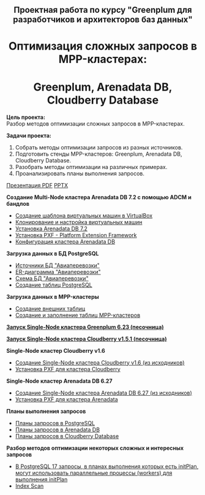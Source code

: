 ## <div align="center"> Проектная работа по курсу "Greenplum для разработчиков и архитекторов баз данных" <div align="center"> ##
   
# <div align="center"> Оптимизация сложных запросов в MPP-кластерах: </div> #
# <div align="center"> Greenplum, Arenadata DB, Cloudberry Database </div> #
   
**Цель проекта:**   
Разбор методов оптимизации сложных запросов в MPP-кластерах.   
   
**Задачи проекта:**   
1. Собрать методы оптимизации запросов из разных источников.   
2. Подготовить стенды MPP-кластеров: Greenplum, Arenadata DB, Cloudberry Database.   
3. Разобрать методы оптимизации на различных примерах.  
4. Проанализировать планы выполнения запросов.   

[Презентация PDF](Project_Optimization.pdf) [PPTX](Project_Optimization.pptx)    

**Создание Multi-Node кластера Arenadata DB 7.2 с помощью ADCM и бандлов**   
* [Создание шаблона виртуальных машин в VirtualBox](VMTemplate.md)   
* [Клонирование и настройка виртуальных машин](VMClone.md)   
* [Установка Arenadata DB 7.2](InstallArenadata7.2.md)   
* [Установка PXF - Platform Extension Framework](Install_PXF.md)
* [Конфигурация кластера Arenadata DB](arenadata_config.md)   

**Загрузка данных в БД PostgreSQL**   
* [Источники БД "Авиаперевозки"](air_db.md)
* [ER-диаграмма "Авиаперевозки"](Air_Flow_ER.jpg)
* [Схема БД "Авиаперевозки"](air_db_schema.jpg) 
* [Создание таблиц PostgreSQL](create_Postgres_tables.sql)   
   
**Загрузка данных в MPP-кластеры**   
* [Создание внешних таблиц](create_ext_tables.sql)   
* [Создание и заполнение таблиц MPP-кластеров](create_adb_tables.sql)   
   
[**Запуск Single-Node кластера Greenplum 6.23 (песочница)**](create_gp6.md)   
   
[**Запуск Single-Node кластера Cloudberry v1.5.1 (песочница)**](create_cloudberry.md)    

**Single-Node кластер Cloudberry v1.6**   
* [Создание Single-Node кластера Cloudberry v1.6 (из исходников)](create_cloudberry16.md)   
* [Установка PXF для кластера Cloudberry](Install_Cloudberry_PXF.md)   

**Single-Node кластер Arenadata DB 6.27**   
* [Создание Single-Node кластера Arenadata DB 6.27 (из исходников)](create_arenadata_6.md)
* [Установка PXF для кластера Arenadata](Install_Arenadata_PXF.md)
   
**Планы выполнения запросов**   
* [Планы запросов в PostgreSQL](Postgres_queries.sql)
* [Планы запросов в Arenadata DB](Arenadata_queries.sql)
* [Планы запросов в Cloudberry Database](Cloudberry_queries.sql)
   
**Разбор методов оптимизации некоторых сложных и интересных запросов**
* [В PostgreSQL 17 запросы, в планах выполнения которых есть initPlan, могут использовать параллельные процессы (workers) для выполнения initPlan](Opt_initPlan.md)
* [Index Scan](Opt_IndexScan.md)
